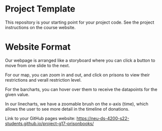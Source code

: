 # Project Template

This repository is your starting point for your project code. See the project instructions on the course website.

# Website Format

Our webpage is arranged like a storyboard where you can click a button to move from one slide to the next. 

For our map, you can zoom in and out, and click on prisons to view their restrictions and verall restriction level.

For the barcharts, you can hover over them to receive the datapoints for the given value.

In our linecharts, we have a zoomable brush on the x-axis (time), which allows the user to see more detail in the timeline of donations.


Link to your GitHub pages website: <https://neu-ds-4200-s22-students.github.io/project-g17-prisonbooks/>
